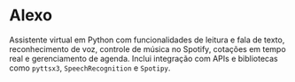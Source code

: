 # Alexo
Assistente virtual em Python com funcionalidades de leitura e fala de texto, reconhecimento de voz, controle de música no Spotify, cotações em tempo real e gerenciamento de agenda. Inclui integração com APIs e bibliotecas como `pyttsx3`, `SpeechRecognition` e `Spotipy`.
